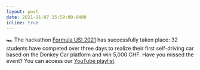```yaml
---
layout: post
date: 2021-11-07 15:59:00-0400
inline: true
---
```


&#127950; The hackathon [Formula USI 2021](https://formulausi.si.usi.ch/2021) has successfully taken place: 32 students have competed over three days to realize their first self-driving car based on the Donkey Car platform and win 5,000 CHF. Have you missed the event? You can access our [YouTube playlist](https://www.youtube.com/playlist?list=PLedwZEE-0sMEWVshrQLpBP-XBw8TT76Uq).